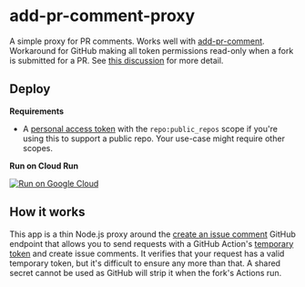 # add-pr-comment-proxy

A simple proxy for PR comments. Works well with [add-pr-comment](https://github.com/mshick/add-pr-comment/). Workaround for GitHub making all token permissions read-only when a fork is submitted for a PR. See [this discussion](https://github.community/t/github-actions-are-severely-limited-on-prs/18179/4) for more detail.

## Deploy

**Requirements**

- A [personal access token](https://github.com/settings/tokens) with the `repo:public_repos` scope if you're using this to support a public repo. Your use-case might require other scopes.

**Run on Cloud Run**

[![Run on Google Cloud](https://deploy.cloud.run/button.svg)](https://deploy.cloud.run)

## How it works

This app is a thin Node.js proxy around the [create an issue comment](https://docs.github.com/en/rest/reference/issues#create-an-issue-comment) GitHub endpoint that allows you to send requests with a GitHub Action's [temporary token](https://docs.github.com/en/actions/configuring-and-managing-workflows/authenticating-with-the-github_token#about-the-github_token-secret) and create issue comments. It verifies that your request has a valid temporary token, but it's difficult to ensure any more than that. A shared secret cannot be used as GitHub will strip it when the fork's Actions run.
